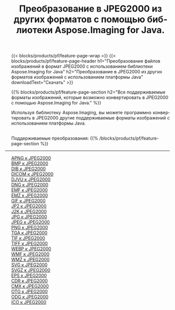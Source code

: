 ﻿---
title: Преобразование в JPEG2000 из других форматов с помощью библиотеки Aspose.Imaging for Java. 
weight: 3920
url: /ru/java/conversion/to/jpeg2000 
lang: ru
langdirlevel: 2
locales: zh-hans,ja,it,ru,de,es,fr,nl,id,lt,pl,pt,vi,tr,ko,zh-hant,ar,hi,th,sv,cs,uk,he
description: Используя Aspose.Imaging, вы можете конвертировать в JPEG2000 другие форматы с помощью Java.
---

{{< blocks/products/pf/feature-page-wrap >}}
{{< blocks/products/pf/feature-page-header h1="Преобразование файлов изображений в формат JPEG2000 с использованием библиотеки Aspose.Imaging for Java" h2="Преобразование в JPEG2000 из других форматов изображений с использованием платформы Java" downloadText="Скачать" >}}


{{% blocks/products/pf/feature-page-section  h2="Все поддерживаемые форматы изображений, которые возможно конвертировать в JPEG2000 с помощью Aspose.Imaging for Java." %}}
<p align=justify>Используя библиотеку Aspose.Imaging, вы можете программно конвертировать в JPEG2000 другие поддерживаемые форматы изображений с использованием платформы Java.</p>
<br/>
Поддерживаемые преобразования:
{{% /blocks/products/pf/feature-page-section %}}
<div class="container-fluid productfamilypage bg-gray">
    <div class="convertypes bg-gray agp-content section">
        <div class="container">
		<hr style="margin-left:-20px;"/>
		<div class="row other-converters">
		    <div class='col-md-2 other-converter remove-lp remove-rp'><a href="/imaging/ru/java/conversion/apng-to-jpeg2000" >APNG к JPEG2000</a></div>
<div class='col-md-2 other-converter remove-lp remove-rp'><a href="/imaging/ru/java/conversion/bmp-to-jpeg2000" >BMP к JPEG2000</a></div>
<div class='col-md-2 other-converter remove-lp remove-rp'><a href="/imaging/ru/java/conversion/dib-to-jpeg2000" >DIB к JPEG2000</a></div>
<div class='col-md-2 other-converter remove-lp remove-rp'><a href="/imaging/ru/java/conversion/dicom-to-jpeg2000" >DICOM к JPEG2000</a></div>
<div class='col-md-2 other-converter remove-lp remove-rp'><a href="/imaging/ru/java/conversion/djvu-to-jpeg2000" >DJVU к JPEG2000</a></div>
<div class='col-md-2 other-converter remove-lp remove-rp'><a href="/imaging/ru/java/conversion/dng-to-jpeg2000" >DNG к JPEG2000</a></div>
<div class='col-md-2 other-converter remove-lp remove-rp'><a href="/imaging/ru/java/conversion/emf-to-jpeg2000" >EMF к JPEG2000</a></div>
<div class='col-md-2 other-converter remove-lp remove-rp'><a href="/imaging/ru/java/conversion/emz-to-jpeg2000" >EMZ к JPEG2000</a></div>
<div class='col-md-2 other-converter remove-lp remove-rp'><a href="/imaging/ru/java/conversion/gif-to-jpeg2000" >GIF к JPEG2000</a></div>
<div class='col-md-2 other-converter remove-lp remove-rp'><a href="/imaging/ru/java/conversion/jp2-to-jpeg2000" >JP2 к JPEG2000</a></div>
<div class='col-md-2 other-converter remove-lp remove-rp'><a href="/imaging/ru/java/conversion/j2k-to-jpeg2000" >J2K к JPEG2000</a></div>
<div class='col-md-2 other-converter remove-lp remove-rp'><a href="/imaging/ru/java/conversion/jpg-to-jpeg2000" >JPG к JPEG2000</a></div>
<div class='col-md-2 other-converter remove-lp remove-rp'><a href="/imaging/ru/java/conversion/jpeg-to-jpeg2000" >JPEG к JPEG2000</a></div>
<div class='col-md-2 other-converter remove-lp remove-rp'><a href="/imaging/ru/java/conversion/png-to-jpeg2000" >PNG к JPEG2000</a></div>
<div class='col-md-2 other-converter remove-lp remove-rp'><a href="/imaging/ru/java/conversion/tga-to-jpeg2000" >TGA к JPEG2000</a></div>
<div class='col-md-2 other-converter remove-lp remove-rp'><a href="/imaging/ru/java/conversion/tif-to-jpeg2000" >TIF к JPEG2000</a></div>
<div class='col-md-2 other-converter remove-lp remove-rp'><a href="/imaging/ru/java/conversion/tiff-to-jpeg2000" >TIFF к JPEG2000</a></div>
<div class='col-md-2 other-converter remove-lp remove-rp'><a href="/imaging/ru/java/conversion/webp-to-jpeg2000" >WEBP к JPEG2000</a></div>
<div class='col-md-2 other-converter remove-lp remove-rp'><a href="/imaging/ru/java/conversion/wmf-to-jpeg2000" >WMF к JPEG2000</a></div>
<div class='col-md-2 other-converter remove-lp remove-rp'><a href="/imaging/ru/java/conversion/wmz-to-jpeg2000" >WMZ к JPEG2000</a></div>
<div class='col-md-2 other-converter remove-lp remove-rp'><a href="/imaging/ru/java/conversion/svg-to-jpeg2000" >SVG к JPEG2000</a></div>
<div class='col-md-2 other-converter remove-lp remove-rp'><a href="/imaging/ru/java/conversion/svgz-to-jpeg2000" >SVGZ к JPEG2000</a></div>
<div class='col-md-2 other-converter remove-lp remove-rp'><a href="/imaging/ru/java/conversion/eps-to-jpeg2000" >EPS к JPEG2000</a></div>
<div class='col-md-2 other-converter remove-lp remove-rp'><a href="/imaging/ru/java/conversion/cdr-to-jpeg2000" >CDR к JPEG2000</a></div>
<div class='col-md-2 other-converter remove-lp remove-rp'><a href="/imaging/ru/java/conversion/cmx-to-jpeg2000" >CMX к JPEG2000</a></div>
<div class='col-md-2 other-converter remove-lp remove-rp'><a href="/imaging/ru/java/conversion/otg-to-jpeg2000" >OTG к JPEG2000</a></div>
<div class='col-md-2 other-converter remove-lp remove-rp'><a href="/imaging/ru/java/conversion/odg-to-jpeg2000" >ODG к JPEG2000</a></div>
<div class='col-md-2 other-converter remove-lp remove-rp'><a href="/imaging/ru/java/conversion/ico-to-jpeg2000" >ICO к JPEG2000</a></div>
                </div>
        </div>
    </div>
</div>
<br/>

